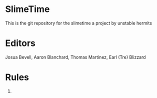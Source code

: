 # SlimeTime
This is the git repository for the slimetime a project by unstable hermits 

# Editors
Josua Bevell,
Aaron Blanchard,
Thomas Martinez,
Earl (Tre) Blizzard

# Rules
1.
